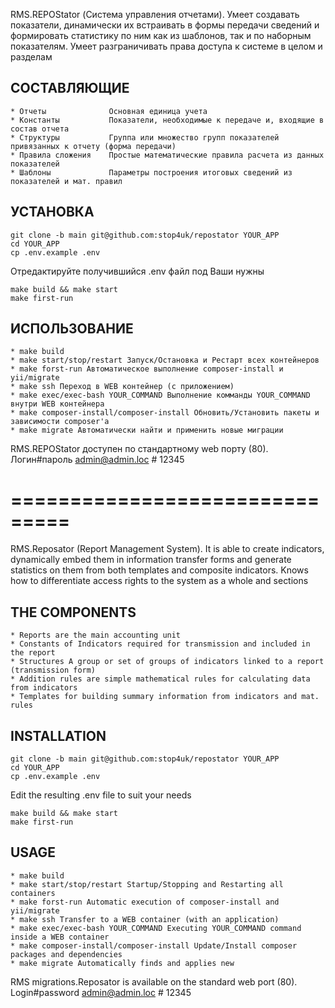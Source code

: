 RMS.REPOStator (Система управления отчетами). Умеет создавать показатели, динамически их встраивать в формы передачи сведений и формировать статистику по ним как из шаблонов, так и по наборным показателям.
Умеет разграничивать права доступа к системе в целом и разделам


СОСТАВЛЯЮЩИЕ
-------------------
    * Отчеты              Основная единица учета
    * Константы           Показатели, необходимые к передаче и, входящие в состав отчета
    * Структуры           Группа или множество групп показателей привязанных к отчету (форма передачи)
    * Правила сложения    Простые математические правила расчета из данных показателей 
    * Шаблоны             Параметры построения итоговых сведений из показателей и мат. правил

УСТАНОВКА
-------------------
```ssh
git clone -b main git@github.com:stop4uk/repostator YOUR_APP
cd YOUR_APP
cp .env.example .env
```
Отредактируйте получившийся .env файл под Ваши нужны
```ssh
make build && make start
make first-run
```

ИСПОЛЬЗОВАНИЕ
-------------------
    * make build
    * make start/stop/restart Запуск/Остановка и Рестарт всех контейнеров
    * make forst-run Автоматическое выполнение composer-install и yii/migrate
    * make ssh Переход в WEB контейнер (с приложением)
    * make exec/exec-bash YOUR_COMMAND Выполнение комманды YOUR_COMMAND внутри WEB контейнера
    * make composer-install/composer-install Обновить/Установить пакеты и зависимости composer'a 
    * make migrate Автоматически найти и применить новые миграции
RMS.REPOStator доступен по стандартному web порту (80). Логин#пароль admin@admin.loc # 12345

===============================
=

RMS.Reposator (Report Management System). It is able to create indicators, dynamically embed them in information transfer forms and generate statistics on them from both templates and composite indicators.
Knows how to differentiate access rights to the system as a whole and sections


THE COMPONENTS
-------------------
    * Reports are the main accounting unit
    * Constants of Indicators required for transmission and included in the report
    * Structures A group or set of groups of indicators linked to a report (transmission form)
    * Addition rules are simple mathematical rules for calculating data from indicators 
    * Templates for building summary information from indicators and mat. rules

INSTALLATION
-------------------
```ssh
git clone -b main git@github.com:stop4uk/repostator YOUR_APP
cd YOUR_APP
cp .env.example .env
```
Edit the resulting .env file to suit your needs
```ssh
make build && make start
make first-run
```

USAGE
-------------------
    * make build
    * make start/stop/restart Startup/Stopping and Restarting all containers
    * make forst-run Automatic execution of composer-install and yii/migrate
    * make ssh Transfer to a WEB container (with an application)
    * make exec/exec-bash YOUR_COMMAND Executing YOUR_COMMAND command inside a WEB container
    * make composer-install/composer-install Update/Install composer packages and dependencies
    * make migrate Automatically finds and applies new
      
RMS migrations.Reposator is available on the standard web port (80). Login#password admin@admin.loc # 12345